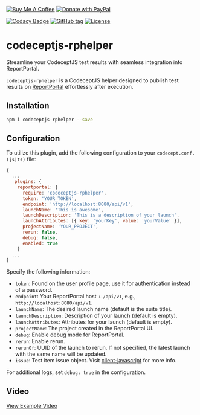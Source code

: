 [![Buy Me A Coffee](https://www.buymeacoffee.com/assets/img/custom_images/orange_img.png)](https://www.buymeacoffee.com/peternguyew)
[![Donate with PayPal](https://img.shields.io/badge/Donate-PayPal-green.svg)](https://paypal.me/peternguyentr?country.x=DE&locale.x=en_US)

[![Codacy Badge](https://api.codacy.com/project/badge/Grade/6e6495428bbd41f0807e4239c42403eb)](https://www.codacy.com/manual/PeterNgTr/codeceptjs-rphelper?utm_source=github.com&amp;utm_medium=referral&amp;utm_content=PeterNgTr/codeceptjs-rphelper&amp;utm_campaign=Badge_Grade)
[![GitHub tag](https://img.shields.io/github/tag/kobenguyent/codeceptjs-rphelper?include_prereleases=&sort=semver&color=blue)](https://github.com/kobenguyent/codeceptjs-rphelper/releases/)
[![License](https://img.shields.io/badge/License-MIT-blue)](#license)

# codeceptjs-rphelper

Streamline your CodeceptJS test results with seamless integration into ReportPortal.

`codeceptjs-rphelper` is a CodeceptJS helper designed to publish test results on [ReportPortal](https://reportportal.io/) effortlessly after execution.

## Installation

```sh
npm i codeceptjs-rphelper --save
```

## Configuration

To utilize this plugin, add the following configuration to your `codecept.conf.(js|ts)` file:

```javascript
{
  ...
   plugins: {
    reportportal: {
      require: 'codeceptjs-rphelper',
      token: 'YOUR_TOKEN',
      endpoint: 'http://localhost:8080/api/v1',
      launchName: 'This is awesome',
      launchDescription: 'This is a description of your launch',
      launchAttributes: [{ key: 'yourKey', value: 'yourValue' }],
      projectName: 'YOUR_PROJECT',
      rerun: false,
      debug: false,
      enabled: true
    }
  ...
}
```

Specify the following information:

- `token`: Found on the user profile page, use it for authentication instead of a password.
- `endpoint`: Your ReportPortal host + `/api/v1`, e.g., `http://localhost:8080/api/v1`.
- `launchName`: The desired launch name (default is the suite title).
- `launchDescription`: Description of your launch (default is empty).
- `launchAttributes`: Attributes for your launch (default is empty).
- `projectName`: The project created in the ReportPortal UI.
- `debug`: Enable debug mode for ReportPortal.
- `rerun`: Enable rerun.
- `rerunOf`: UUID of the launch to rerun. If not specified, the latest launch with the same name will be updated.
- `issue`: Test item issue object. Visit [client-javascript](https://github.com/reportportal/client-javascript?tab=readme-ov-file#finishtestitem) for more info.

For additional logs, set `debug: true` in the configuration.

## Video

[View Example Video](https://github.com/kobenguyent/codeceptjs-rphelper/assets/7845001/f2a84ed1-acae-46f7-a611-90345e0a43c9)
